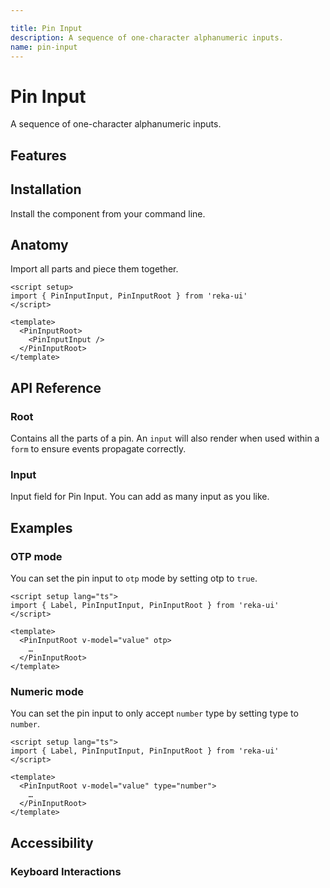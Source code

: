 ```yaml
---

title: Pin Input
description: A sequence of one-character alphanumeric inputs.
name: pin-input
---
```


# Pin Input

<Description>
A sequence of one-character alphanumeric inputs.
</Description>

<ComponentPreview name="PinInput" />

## Features

<Highlights
  :features="[
    'Full keyboard navigation.',
    'Can be controlled or uncontrolled.',
    'Supports pasting from clipboard',
    'Emit event when inputs were filled.'
  ]"
/>

## Installation

Install the component from your command line.

<InstallationTabs value="reka-ui" />

## Anatomy

Import all parts and piece them together.

```vue
<script setup>
import { PinInputInput, PinInputRoot } from 'reka-ui'
</script>

<template>
  <PinInputRoot>
    <PinInputInput />
  </PinInputRoot>
</template>
```

## API Reference

### Root

Contains all the parts of a pin. An `input` will also render when used within a `form` to ensure events propagate correctly.

<!-- @include: @/meta/PinInputRoot.md -->

<DataAttributesTable
  :data="[
    {
      attribute: '[data-complete]',
      values: 'Present when completed',
    },
    {
      attribute: '[data-disabled]',
      values: 'Present when disabled',
    },
  ]"
/>

### Input

Input field for Pin Input. You can add as many input as you like.

<!-- @include: @/meta/PinInputInput.md -->

<DataAttributesTable
  :data="[
    {
      attribute: '[data-complete]',
      values: 'Present when completed',
    },
    {
      attribute: '[data-disabled]',
      values: 'Present when disabled',
    },
  ]"
/>

## Examples

### OTP mode

You can set the pin input to `otp` mode by setting otp to `true`.

```vue{6}
<script setup lang="ts">
import { Label, PinInputInput, PinInputRoot } from 'reka-ui'
</script>

<template>
  <PinInputRoot v-model="value" otp>
    …
  </PinInputRoot>
</template>
```

### Numeric mode

You can set the pin input to only accept `number` type by setting type to `number`.

```vue{6}
<script setup lang="ts">
import { Label, PinInputInput, PinInputRoot } from 'reka-ui'
</script>

<template>
  <PinInputRoot v-model="value" type="number">
    …
  </PinInputRoot>
</template>
```

## Accessibility

### Keyboard Interactions

<KeyboardTable
  :data="[
    {
      keys: ['ArrowLeft'],
      description: 'Focus on previous input.',
    },
    {
      keys: ['ArrowRight'],
      description: 'Focus on next input.',
    },
    {
      keys: ['Home'],
      description: 'Focus on the first input.',
    },
    {
      keys: ['End'],
      description: 'Focus on the last input.',
    },
    {
      keys: ['Backspace'],
      description: 'Deletes the value of the current input. If the input is empty, moves to the previous input and deletes that value as well.',
    },
    {
      keys: ['Delete'],
      description: 'Deletes the value of the current input.',
    },
    {
      keys: ['Ctrl + V'],
      description: `
Pastes the contents of the clipboard into the pin input. If the number of characters in the clipboard equals exceeds the number of inputs, the contents are pasted from the first input. Otherwise, the contents are pasted from the current input onwards.`,
    }
  ]"
/>
